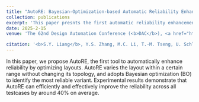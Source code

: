 ```yaml
---
title: "AutoRE: Bayesian-Optimization-based Automatic Reliability Enhancement Tool for Flow-based Microfluidic Biochips"
collection: publications
excerpt: 'This paper presnts the first automatic reliability enhancement tool for microfluidic biochiops. Experimental results demonstrate that AutoRE can efficiently and effectively improve the reliability across all testcases by around 40% on average.'
date: 2025-2-15
venue: 'The 62nd Design Automation Conference (<b>DAC</b>), <a href="https://www.dac.com/Conference/62-DAC-Accepted-Research-Submissions">Paper</a>'

citation: '<b>S.Y. Liang</b>, Y.S. Zhang, M.C. Li, T.-M. Tseng, U. Schlichtmann, T.-Y. Ho, "AutoRE: Bayesian-Optimization-based Automatic Reliability Enhancement Tool for Flow-based Microfluidic Biochips," The 62nd Design Automation Conference (<b>DAC</b>), 2025.'
---
```


In this paper, we propose AutoRE, the first tool to automatically enhance reliability by optimizing layouts. AutoRE varies the layout within a certain range without changing its topology, and adopts Bayesian optimization (BO) to identify the most reliable variant. Experimental results demonstrate that AutoRE can efficiently and effectively improve the reliability across all testcases by around 40% on average.

